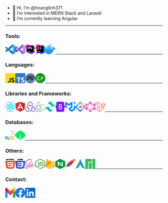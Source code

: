 -   👋 Hi, I’m @hoanglinh371
-   👀 I’m interested in MERN Stack and Laravel
-   🌱 I’m currently learning Angular

---

### Tools:

<img src="./svgs/visual-studio-code.svg" align="left" width="32" height="32" />
<img src="./svgs/visual-studio.svg" align="left" width="32" height="32" />
<img src="./svgs/phpstorm.svg" align="left" width="32" height="32" />
<img src="./svgs/intellij-idea.svg" align="left" width="32" height="32" />
<img src="./svgs/docker-icon.svg" align="left" width="32" height="32" />
<br />

---

### Languages:

<img src="./svgs/javascript.svg" align="left" width="32" height="32" />
<img src="./svgs/typescript-icon.svg" align="left" width="32" height="32" />
<img src="./svgs/php.svg" align="left" width="32" height="32" />
<img src="./svgs/c-sharp.svg" align="left" width="32" height="32" />
<br />

---

### Libraries and Frameworks:

<img src="./svgs/react.svg" align="left" width="32" height="32" />
<img src="./svgs/angular-icon.svg" align="left" width="32" height="32" />
<img src="./svgs/redux.svg" align="left" width="32" height="32" />
<img src="./svgs/redux-saga.svg" align="left" width="32" height="32" />
<img src="./svgs/tailwindcss-icon.svg" align="left" width="32" height="32" />
<img src="./svgs/bootstrap.svg" align="left" width="32" height="32" />
<img src="./svgs/material-ui.svg" align="left" width="32" height="32" />
<img src="./svgs/ant-design.svg" align="left" width="32" height="32" />
<img src="./svgs/graphql.svg" align="left" width="32" height="32" />
<img src="./svgs/laravel.svg" align="left" width="32" height="32" />
<br />

---

### Databases:

<img src="./svgs/mysql.svg" align="left" width="32" height="32" />
<img src="./svgs/mongodb-icon.svg" align="left" width="32" height="32" />
<br />

---

### Others:

<img src="./svgs/html-5.svg" align="left" width="32" height="32" />
<img src="./svgs/css-3.svg" align="left" width="32" height="32" />
<img src="./svgs/sass.svg" align="left" width="32" height="32" />
<img src="./svgs/nodejs-icon.svg" align="left" width="32" height="32" />
<img src="./svgs/firebase.svg" align="left" width="32" height="32" />
<img src="./svgs/nginx.svg" align="left" width="32" height="32" />
<img src="./svgs/apache.svg" align="left" width="32" height="32" />
<img src="./svgs/archlinux.svg" align="left" width="32" height="32" />
<img src="./svgs/manjaro.svg" align="left" width="32" height="32" />
<br />

---

### Contact:

<a href="mailto:"><img src="./svgs/google-gmail.svg" align="left" width="32" height="32" /></a>
<a href="https://www.facebook.com/hoanglinh371">
<img src="./svgs/facebook.svg" align="left" width="32" height="32" />
</a>
<a href="https://www.linkedin.com/in/linh-nguy%E1%BB%85n-097ba0247/">
<img src="./svgs/linkedin-icon.svg" align="left" width="32" height="32" />
</a>
